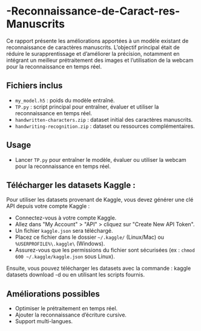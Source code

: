 # -Reconnaissance-de-Caract-res-Manuscrits
Ce rapport présente les améliorations apportées à un modèle existant de reconnaissance de caractères manuscrits. L’objectif principal était de réduire le surapprentissage et d’améliorer la précision, notamment en intégrant un meilleur prétraitement des images et l’utilisation de la webcam pour la reconnaissance en temps réel.
## Fichiers inclus

- `my_model.h5` : poids du modèle entraîné.
- `TP.py` : script principal pour entraîner, évaluer et utiliser la reconnaissance en temps réel.
- `handwritten-characters.zip` : dataset initial des caractères manuscrits.
- `handwriting-recognition.zip` : dataset ou ressources complémentaires.

## Usage

- Lancer `TP.py` pour entraîner le modèle, évaluer ou utiliser la webcam pour la reconnaissance en temps réel.

## Télécharger les datasets Kaggle :

Pour utiliser les datasets provenant de Kaggle, vous devez générer une clé API depuis votre compte Kaggle :

- Connectez-vous à votre compte Kaggle.
- Allez dans "My Account" > "API" > cliquez sur "Create New API Token".
- Un fichier `kaggle.json` sera téléchargé.
- Placez ce fichier dans le dossier `~/.kaggle/` (Linux/Mac) ou `%USERPROFILE%\.kaggle\` (Windows).
- Assurez-vous que les permissions du fichier sont sécurisées (ex : `chmod 600 ~/.kaggle/kaggle.json` sous Linux).

Ensuite, vous pouvez télécharger les datasets avec la commande :
kaggle datasets download -d <nom-du-dataset>
ou en utilisant les scripts fournis.
## Améliorations possibles

- Optimiser le prétraitement en temps réel.
- Ajouter la reconnaissance d’écriture cursive.
- Support multi-langues.
